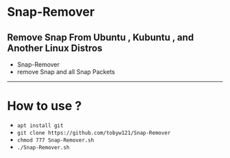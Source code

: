 # Snap-Remover
Remove Snap From Ubuntu , Kubuntu , and Another Linux Distros
-----------------------------------------------------------------
* Snap-Remover
* remove Snap and all Snap Packets
-----------------------------------------------
# How to use ?
* `apt install git`
* `git clone https://github.com/tobyw121/Snap-Remover`
* `chmod 777 Snap-Remover.sh`
* `./Snap-Remover.sh`

